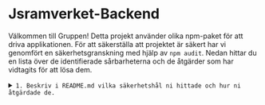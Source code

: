 # Jsramverket-Backend

Välkommen till Gruppen! Detta projekt använder olika npm-paket för att driva applikationen. För att säkerställa att projektet är säkert har vi genomfört en  säkerhetsgranskning med hjälp av `npm audit`. Nedan hittar du en lista över de identifierade sårbarheterna och de åtgärder som har vidtagits för att lösa dem.

<details> 
 <summary><code>1. Beskriv i README.md vilka säkerhetshål ni hittade och hur ni åtgärdade de.</code></summary>

## Identifierade sårbarheter

### 1. Debug (Hög allvarlighet)
- **Sårbarhet:** Ineffektiv komplexitet i reguljära uttryck (CVE-XXXX-XXXX)
- **Beskrivning:** Debug-paketet lider av en sårbarhet som rör ineffektivitet i reguljära uttryck, vilket kan leda till en form av "Regular Expression Denial of Service".
- **Åtgärd:** Debug har uppgraderats till en säker version.

### 2. Fresh (Hög allvarlighet)
- **Sårbarhet:** Regular Expression Denial of Service i Fresh (CVE-XXXX-XXXX)
- **Beskrivning:** Fresh-paketet lider av en sårbarhet kopplad till reguljära uttryck, som potentiellt kan utnyttjas för en "Regular Expression Denial of Service" attack.
- **Åtgärd:** Uppdatering till en säker version via `npm audit fix`.

### 3. Mime (Måttlig allvarlighet)
- **Sårbarhet:** Regular Expression Denial of Service i Mime (CVE-XXXX-XXXX)
- **Beskrivning:** Mime-paketet lider av en sårbarhet relaterad till reguljära uttryck, vilket kan resultera i en "Regular Expression Denial of Service" vid hantering av osäkert användarinmat.
- **Åtgärd:** Åtgärdat genom att uppgradera till en säker version.

### 4. MS (Måttlig allvarlighet)
- **Sårbarhet:** Ineffektiv komplexitet i reguljära uttryck i MS-paketet (CVE-XXXX-XXXX)
- **Beskrivning:** MS-paketet lider av en sårbarhet relaterad till ineffektiv komplexitet i reguljära uttryck, vilket kan utnyttjas för en form av attack.
- **Åtgärd:** Åtgärdat genom att uppgradera till en säker version.

### 5. Node-fetch (Hög allvarlighet)
- **Sårbarhet:** Exponering av känslig information till obehörig aktör i node-fetch (CVE-XXXX-XXXX)
- **Beskrivning:** Node-fetch-paketet lider av en sårbarhet som kan resultera i exponering av känslig information till en obehörig aktör.
- **Åtgärd:** Åtgärdat genom att uppgradera till en säker version.

### 6. QS (Hög allvarlighet)
- **Sårbarhet:** Prototypföroreningsskyddsbrott i QS (CVE-XXXX-XXXX)
- **Beskrivning:** QS-paketet lider av en sårbarhet relaterad till prototypförorening, som kan möjliggöra en attack.
- **Åtgärd:** Åtgärdat genom att köra `npm audit fix`.

### 7. Semver (Måttlig allvarlighet)
- **Sårbarhet:** Regular Expression Denial of Service i Semver (CVE-XXXX-XXXX)
- **Beskrivning:** Semver-paketet lider av en sårbarhet kopplad till reguljära uttryck, som kan potentiellt utnyttjas för en attack.
- **Länk:** [CVE-XXXX-XXXX](https://github.com/advisories/GHSA-c2qf-rxjj-qqgw)
- **Åtgärd:** Åtgärdat genom att uppgradera till en säker version.

## Åtgärdsåtgärder

För att lösa dessa sårbarheter har vi vidtagit följande åtgärder:

- Uppgraderat sårbara paket till säkra versioner.
- Använt `npm audit fix` för att automatiskt uppdatera vissa beroenden.
- Utfört manuell kodändring för att undvika sårbarheter i vissa fall.

## Instruktioner för användare och utvecklare

1. Kör `npm audit fix` för att automatiskt åtgärda sårbarheter.
</details>


